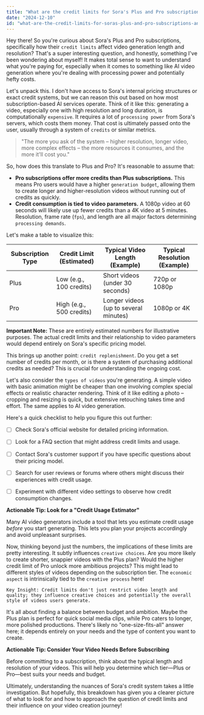 ```yaml
---
title: "What are the credit limits for Sora's Plus and Pro subscriptions, and how do they affect users' ability to generate videos of different lengths and resolutions?"
date: "2024-12-10"
id: "what-are-the-credit-limits-for-soras-plus-and-pro-subscriptions-and-how-do-they-affect-users-ability-to-generate-videos-of-different-lengths-and-resolutions"
---
```


Hey there!  So you're curious about Sora's Plus and Pro subscriptions, specifically how their `credit limits` affect video generation length and resolution? That's a super interesting question, and honestly, something I've been wondering about myself!  It makes total sense to want to understand what you're paying for, especially when it comes to something like AI video generation where you're dealing with processing power and potentially hefty costs.

Let's unpack this.  I don't have access to Sora's internal pricing structures or exact credit systems, but we can reason this out based on how most subscription-based AI services operate.  Think of it like this: generating a video, especially one with high resolution and long duration, is computationally `expensive`.  It requires a lot of `processing power` from Sora's servers, which costs them money.  That cost is ultimately passed onto the user, usually through a system of `credits` or similar metrics.

> "The more you ask of the system – higher resolution, longer video, more complex effects – the more resources it consumes, and the more it'll cost you."


So, how does this translate to Plus and Pro?  It's reasonable to assume that:

* **Pro subscriptions offer more credits than Plus subscriptions.**  This means Pro users would have a higher `generation budget`, allowing them to create longer and higher-resolution videos without running out of credits as quickly.
* **Credit consumption is tied to video parameters.**  A 1080p video at 60 seconds will likely use up fewer credits than a 4K video at 5 minutes.  Resolution, frame rate (`fps`), and length are all major factors determining `processing demands`.

Let's make a table to visualize this:


| Subscription Type | Credit Limit (Estimated) | Typical Video Length (Example) | Typical Resolution (Example) |
|---|---|---|---|
| Plus | Low (e.g., 100 credits) | Short videos (under 30 seconds) | 720p or 1080p |
| Pro | High (e.g., 500 credits) | Longer videos (up to several minutes) | 1080p or 4K |


**Important Note:** These are entirely estimated numbers for illustrative purposes. The actual credit limits and their relationship to video parameters would depend entirely on Sora's specific pricing model.


This brings up another point:  `credit replenishment`.  Do you get a set number of credits per month, or is there a system of purchasing additional credits as needed?  This is crucial for understanding the ongoing cost.

Let's also consider the `types of videos` you're generating.  A simple video with basic animation might be cheaper than one involving complex special effects or realistic character rendering.   Think of it like editing a photo – cropping and resizing is quick, but extensive retouching takes time and effort.  The same applies to AI video generation.


Here's a quick checklist to help you figure this out further:

- [ ] Check Sora's official website for detailed pricing information.
- [ ] Look for a FAQ section that might address credit limits and usage.
- [ ] Contact Sora's customer support if you have specific questions about their pricing model.
- [ ] Search for user reviews or forums where others might discuss their experiences with credit usage.
- [ ] Experiment with different video settings to observe how credit consumption changes.


**Actionable Tip: Look for a "Credit Usage Estimator"**

Many AI video generators include a tool that lets you estimate credit usage *before* you start generating. This lets you plan your projects accordingly and avoid unpleasant surprises.


Now, thinking beyond just the numbers, the implications of these limits are pretty interesting.  It subtly influences `creative choices`.  Are you more likely to create shorter, snappier videos with the Plus plan?  Would the higher credit limit of Pro unlock more ambitious projects?  This might lead to different styles of videos depending on the subscription tier.  The `economic aspect` is intrinsically tied to the `creative process` here!


```
Key Insight: Credit limits don't just restrict video length and quality; they influence creative choices and potentially the overall style of videos users generate.
```

It's all about finding a balance between budget and ambition.  Maybe the Plus plan is perfect for quick social media clips, while Pro caters to longer, more polished productions.  There's likely no "one-size-fits-all" answer here; it depends entirely on your needs and the type of content you want to create.


**Actionable Tip: Consider Your Video Needs Before Subscribing**

Before committing to a subscription, think about the typical length and resolution of your videos. This will help you determine which tier—Plus or Pro—best suits your needs and budget.


Ultimately,  understanding the nuances of Sora's credit system takes a little investigation. But hopefully, this breakdown has given you a clearer picture of what to look for and how to approach the question of credit limits and their influence on your video creation journey!
